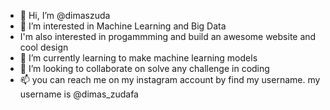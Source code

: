 - 👋 Hi, I’m @dimaszuda
- 👀 I’m interested in Machine Learning and Big Data
- I'm also interested in progammming and build an awesome website and cool design
- 🌱 I’m currently learning to make machine learning models
- 💞️ I’m looking to collaborate on solve any challenge in coding
- 📫 you can reach me on my instagram account by find my username. my username is @dimas_zudafa

<!---
dimaszuda/dimaszuda is a ✨ special ✨ repository because its `README.md` (this file) appears on your GitHub profile.
You can click the Preview link to take a look at your changes.
--->
